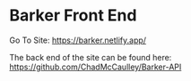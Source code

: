 # Barker Front End
Go To Site: https://barker.netlify.app/
    
The back end of the site can be found here:
    https://github.com/ChadMcCaulley/Barker-API
